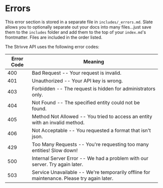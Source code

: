 # Errors

<aside class="notice">
This error section is stored in a separate file in <code>includes/_errors.md</code>. Slate allows you to optionally separate out your docs into many files...just save them to the <code>includes</code> folder and add them to the top of your <code>index.md</code>'s frontmatter. Files are included in the order listed.
</aside>

The Strivve API uses the following error codes:


Error Code | Meaning
---------- | -------
400 | Bad Request -- Your request is invalid.
401 | Unauthorized -- Your API key is wrong.
403 | Forbidden -- The request is hidden for administrators only.
404 | Not Found -- The specified entity could not be found.
405 | Method Not Allowed -- You tried to access an entity with an invalid method.
406 | Not Acceptable -- You requested a format that isn't json.
429 | Too Many Requests -- You're requesting too many entities! Slow down!
500 | Internal Server Error -- We had a problem with our server. Try again later.
503 | Service Unavailable -- We're temporarily offline for maintenance. Please try again later.
